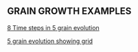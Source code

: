 GRAIN GROWTH EXAMPLES
---------------------

<a href="https://lanl.github.io/LaGriT/assets/images/solid.pdf" download> 8 Time steps in 5 grain evolution </a>

<a href="https://lanl.github.io/LaGriT/assets/images/grid.pdf" download> 5 grain evolution showing grid </a>

